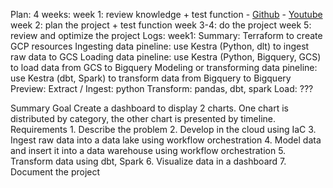 Plan: 
    4 weeks: 
    week 1: review knowledge + test function
        - [Github](https://github.com/DataTalksClub/data-engineering-zoomcamp)
        - [Youtube](https://www.youtube.com/playlist?list=PL3MmuxUbc_hJed7dXYoJw8DoCuVHhGEQb)
    week 2: plan the project + test function
    week 3-4: do the project
    week 5: review and optimize the project
Logs:
    week1:
        Summary:
            Terraform to create GCP resources
            Ingesting data pineline: use Kestra (Python, dlt) to ingest raw data to GCS
            Loading data pineline: use Kestra (Python, Bigquery, GCS) to load data from GCS to Bigquery
            Modeling or transforming data pineline: use Kestra (dbt, Spark) to transform data from Bigquery to Bigquery
        Preview:
            Extract / Ingest: python
            Transform: pandas, dbt, spark
            Load: ???


Summary
    Goal
        Create a dashboard to display 2 charts. One chart is distributed by category, the other chart is presented by timeline.
    Requirements
        1. Describe the problem
        2. Develop in the cloud using IaC
        3. Ingest raw data into a data lake using workflow orchestration
        4. Model data and insert it into a data warehouse using workflow orchestration
        5. Transform data using dbt, Spark
        6. Visualize data in a dashboard
        7. Document the project

